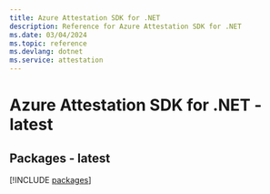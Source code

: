 ```yaml
---
title: Azure Attestation SDK for .NET
description: Reference for Azure Attestation SDK for .NET
ms.date: 03/04/2024
ms.topic: reference
ms.devlang: dotnet
ms.service: attestation
---
```

# Azure Attestation SDK for .NET - latest
## Packages - latest
[!INCLUDE [packages](attestation-index.md)]
